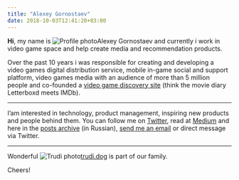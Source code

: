 ```yaml
---
title: "Alexey Gornostaev"
date: 2018-10-03T12:41:20+03:00
---
```


__Hi__, my name is ![Profile photo](/img/profile-photo-small.jpg)Alexey Gornostaev and currently i work in video game space and help create media and recommendation products. 

Over the past 10 years i was responsible for creating and developing a video games digital distribution service, mobile in-game social and support platform, video games media with an audience of more than 5 million people and co-founded a [video game discovery site](https://rawg.io/) (think the movie diary Letterboxd meets IMDb).

---

I’am interested in technology, product management, inspiring new products and people behind them. You can follow me on [Twitter](https://twitter.com/#!/accujazz), read at [Medium](https://medium.com/@accujazz) and here in the [posts archive](/posts) (in Russian), [send me an email](mailto:me@alexey.is) or direct message via Twitter.

---

Wonderful ![Trudi photo](/img/trudi.jpg)[trudi.dog](http://trudi.dog) is part of our family.

Cheers!
